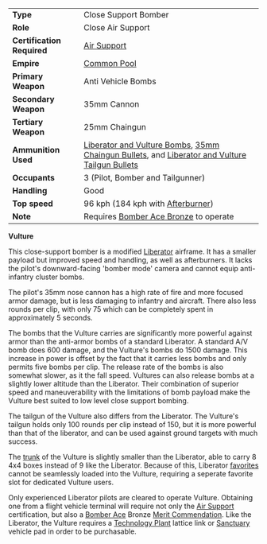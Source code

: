 |                            |                                                                                                                                                                                                                                                |
| -------------------------- | ---------------------------------------------------------------------------------------------------------------------------------------------------------------------------------------------------------------------------------------------- |
| **Type**                   | Close Support Bomber                                                                                                                                                                                                                           |
| **Role**                   | Close Air Support                                                                                                                                                                                                                              |
| **Certification Required** | [Air Support](../certifications/Air_Support.md)                                                                                                                                                                                                |
| **Empire**                 | [Common Pool](../terminology/Common_Pool.md)                                                                                                                                                                                                   |
| **Primary Weapon**         | Anti Vehicle Bombs                                                                                                                                                                                                                             |
| **Secondary Weapon**       | 35mm Cannon                                                                                                                                                                                                                                    |
| **Tertiary Weapon**        | 25mm Chaingun                                                                                                                                                                                                                                  |
| **Ammunition Used**        | [Liberator and Vulture Bombs](../ammunition/Liberator_and_Vulture_Bombs.md), [35mm Chaingun Bullets](../ammunition/35mm_Chaingun_Bullets.md), and [Liberator and Vulture Tailgun Bullets](../ammunition/Liberator_and_Vulture_Tailgun_Bullets.md) |
| **Occupants**              | 3 (Pilot, Bomber and Tailgunner)                                                                                                                                                                                                               |
| **Handling**               | Good                                                                                                                                                                                                                                           |
| **Top speed**              | 96 kph (184 kph with [Afterburner](../terminology/Afterburner.md))                                                                                                                                                                             |
| **Note**                   | Requires [Bomber Ace Bronze](../merits/Bomber_Ace.md) to operate                                                                                                                                                                               |

**Vulture**

This close-support bomber is a modified [Liberator](Liberator.md) airframe. It
has a smaller payload but improved speed and handling, as well as afterburners.
It lacks the pilot's downward-facing 'bomber mode' camera and cannot equip
anti-infantry cluster bombs.

The pilot's 35mm nose cannon has a high rate of fire and more focused armor
damage, but is less damaging to infantry and aircraft. There also less rounds
per clip, with only 75 which can be completely spent in approximately 5 seconds.

The bombs that the Vulture carries are significantly more powerful against armor
than the anti-armor bombs of a standard Liberator. A standard A/V bomb does 600
damage, and the Vulture's bombs do 1500 damage. This increase in power is offset
by the fact that it carries less bombs and only permits five bombs per clip. The
release rate of the bombs is also somewhat slower, as it the fall speed.
Vultures can also release bombs at a slightly lower altitude than the Liberator.
Their combination of superior speed and maneuverability with the limitations of
bomb payload make the Vulture best suited to low level close support bombing.

The tailgun of the Vulture also differs from the Liberator. The Vulture's
tailgun holds only 100 rounds per clip instead of 150, but it is more powerful
than that of the liberator, and can be used against ground targets with much
success.

The [trunk](../terminology/Trunk.md) of the Vulture is slightly smaller than the
Liberator, able to carry 8 4x4 boxes instead of 9 like the Liberator. Because of
this, Liberator [favorites](../terminology/Favorites.md) cannot be seamlessly loaded
into the Vulture, requiring a seperate favorite slot for dedicated Vulture
users.

Only experienced Liberator pilots are cleared to operate Vulture. Obtaining one
from a flight vehicle terminal will require not only the
[Air Support](../certifications/Air_Support.md) certification, but also a
[Bomber Ace](../merits/Bomber_Ace.md) Bronze
[Merit Commendation](../merits/index.md). Like the Liberator, the
Vulture requires a [Technology Plant](../locations/Technology_Plant.md) lattice
link or [Sanctuary](../locations/Sanctuary.md) vehicle pad in order to be
purchasable.

